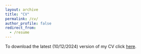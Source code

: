 ```yaml
---
layout: archive
title: "CV"
permalink: /cv/
author_profile: false
redirect_from:
  - /resume
---
```


To download the latest (10/12/2024) version of my CV click [here](/files/SamanEN-CV.pdf).
